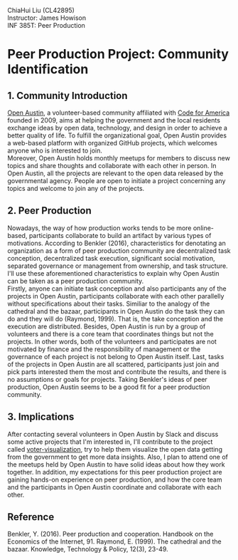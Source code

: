 ChiaHui Liu (CL42895) <br>
Instructor: James Howison<br>
INF 385T: Peer Production<br>
# Peer Production Project: Community Identification
## 1. Community Introduction
[Open Austin](https://www.open-austin.org/), a volunteer-based community affiliated with [Code for America](https://www.codeforamerica.org/) founded in 2009, aims at helping the government and the local residents exchange ideas by open data, technology, and design in order to achieve a better quality of life. To fulfill the organizational goal, Open Austin provides a web-based platform with organized GitHub projects, which welcomes anyone who is interested to join.<br>
Moreover, Open Austin holds monthly meetups for members to discuss new topics and share thoughts and collaborate with each other in person. In Open Austin, all the projects are relevant to the open data released by the governmental agency. People are open to initiate a project concerning any topics and welcome to join any of the projects.

## 2. Peer Production
Nowadays, the way of how production works tends to be more online-based, participants collaborate to build an artifact by various types of motivations. According to Benkler (2016), characteristics for denotating an organization as a form of peer production community are decentralized task conception, decentralized task execution, significant social motivation, separated governance or management from ownership, and task structure. I'll use these aforementioned characteristics to explain why Open Austin can be taken as a peer production community.<br>
Firstly, anyone can initiate task conception and also participants any of the projects in Open Austin, participants collaborate with each other parallelly without specifications about their tasks. Similiar to the analogy of the cathedral and the bazaar, participants in Open Austin do the task they can do and they will do (Raymond, 1999). That is, the take conception and the execution are distributed. Besides, Open Austin is run by a group of volunteers and there is a core team that coordinates things but not the projects. In other words, both of the volunteers and participates are not motivated by finance and the responsibility of management or the governance of each project is not belong to Open Austin itself. Last, tasks of the projects in Open Austin are all scattered, participants just join and pick parts interested them the most and contribute the results, and there is no assumptions or goals for projects. Taking Benkler's ideas of peer production, Open Austin seems to be a good fit for a peer production community. 

## 3. Implications
After contacting several volunteers in Open Austin by Slack and discuss some active projects that I'm interested in, I'll contribute to the project called [voter-visualization](https://github.com/Legitblock/voter-visualizations), try to help them visualize the open data getting from the government to get more data insights. Also, I plan to attend one of the meetups held by Open Austin to have solid ideas about how they work together. In addition, my expectations for this peer production project are gaining hands-on experience on peer production, and how the core team and the participants in Open Austin coordinate and collaborate with each other.

## Reference
Benkler, Y. (2016). Peer production and cooperation. Handbook on the Economics of the Internet, 91.
Raymond, E. (1999). The cathedral and the bazaar. Knowledge, Technology & Policy, 12(3), 23-49.
